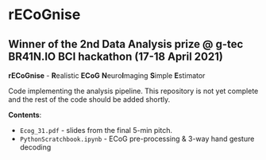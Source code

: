 # rECoGnise

## Winner of the 2nd Data Analysis prize @ g-tec BR41N.IO BCI hackathon (17-18 April 2021)

**rECoGnise** - **R**ealistic **ECoG** **N**euro**I**maging **S**imple **E**stimator

Code implementing the analysis pipeline. This repository is not yet complete and the rest of the code should be added shortly.

**Contents**:
- ```Ecog_31.pdf``` - slides from the final 5-min pitch.
- ```PythonScratchbook.ipynb``` - ECoG pre-processing \& 3-way hand gesture decoding